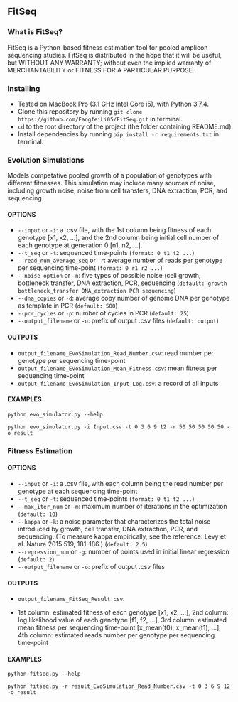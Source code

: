 ## FitSeq

### What is FitSeq?

FitSeq is a Python-based fitness estimation tool for pooled amplicon sequencing studies. FitSeq is distributed in the hope that it will be useful, but WITHOUT ANY WARRANTY; without even the implied warranty of MERCHANTABILITY or FITNESS FOR A PARTICULAR PURPOSE.


### Installing
* Tested on MacBook Pro (3.1 GHz Intel Core i5), with Python 3.7.4.
* Clone this repository by running `git clone https://github.com/FangfeiLi05/FitSeq.git` in terminal.
* `cd` to the root directory of the project (the folder containing README.md)
* Install dependencies by running `pip install -r requirements.txt` in terminal.

### Evolution Simulations
Models competative pooled growth of a population of genotypes with different fitnesses. This simulation may include many sources of noise, including growth noise, noise from cell transfers, DNA extraction, PCR, and sequencing.

#### OPTIONS
+ `--input` or `-i`: a .csv file, with the 1st column being fitness of each genotype [x1, x2, ...], and the 2nd column being initial cell number of each genotype at generation 0 [n1, n2, ...].
+ `--t_seq` or `-t`: sequenced time-points (`format: 0 t1 t2 ...`)
+ `--read_num_average_seq` or `-r`: average number of reads per genotype per sequencing time-point (`format: 0 r1 r2 ...`)
+ `--noise_option` or `-n`: five types of possible noise (cell growth, bottleneck transfer, DNA extraction, PCR, sequencing (`default: growth bottleneck_transfer DNA_extraction PCR sequencing`)
+ `--dna_copies` or `-d`: average copy number of genome DNA per genotype as template in PCR (`default: 500`)
+ `--pcr_cycles` or `-p`: number of cycles in PCR (`default: 25`) 
+ `--output_filename` or `-o`: prefix of output .csv files (`default: output`)

#### OUTPUTS
+ `output_filename_EvoSimulation_Read_Number.csv`: read number per genotype per sequencing time-point
+ `output_filename_EvoSimulation_Mean_Fitness.csv`: mean fitness per sequencing time-point
+ `output_filename_EvoSimulation_Input_Log.csv`: a record of all inputs

#### EXAMPLES
```
python evo_simulator.py --help

python evo_simulator.py -i Input.csv -t 0 3 6 9 12 -r 50 50 50 50 50 -o result
```      

### Fitness Estimation

#### OPTIONS
+ `--input` or `-i`: a .csv file, with each column being the read number per genotype at each sequencing time-point
+ `--t_seq` or `-t`: sequenced time-points (`format: 0 t1 t2 ...`)
+ `--max_iter_num` or `-m`: maximum number of iterations in the optimization (`default: 10`)
+ `--kappa` or `-k`: a noise parameter that characterizes the total noise introduced by growth, cell transfer, DNA extraction, PCR, and sequencing. (To measure kappa empirically, see the reference: Levy et al. Nature 2015 519, 181-186.) (`default: 2.5`)
+ `--regression_num` or `-g`: number of points used in initial linear regression (`default: 2`)
+ `--output_filename` or `-o`: prefix of output .csv files

#### OUTPUTS
+ `output_filename_FitSeq_Result.csv`: 
* 1st column: estimated fitness of each genotype [x1, x2, ...],
                                       2nd column: log likelihood value of each genotype [f1, f2, ...], 
                                       3rd column: estimated mean fitness per sequencing time-point [x_mean(t0), x_mean(t1), ...], 
                                       4th column: estimated reads number per genotype per sequencing time-point

#### EXAMPLES
```
python fitseq.py --help

python fitseq.py -r result_EvoSimulation_Read_Number.csv -t 0 3 6 9 12 -o result
```  



